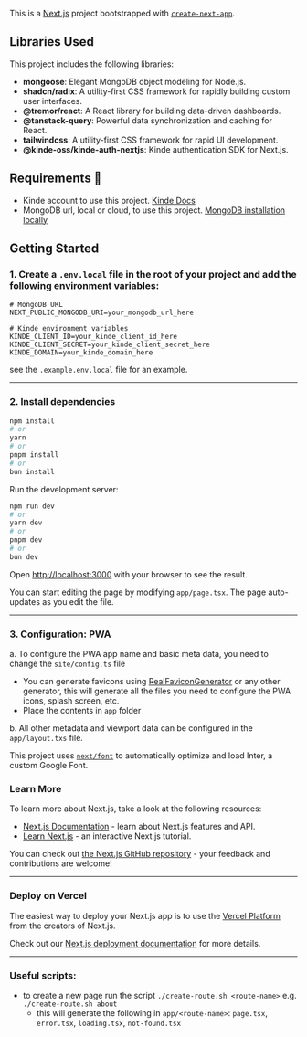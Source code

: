 This is a [Next.js](https://nextjs.org/) project bootstrapped with [`create-next-app`](https://github.com/vercel/next.js/tree/canary/packages/create-next-app).

## Libraries Used

This project includes the following libraries:

- **mongoose**: Elegant MongoDB object modeling for Node.js.
- **shadcn/radix**: A utility-first CSS framework for rapidly building custom user interfaces.
- **@tremor/react**: A React library for building data-driven dashboards.
- **@tanstack-query**: Powerful data synchronization and caching for React.
- **tailwindcss**: A utility-first CSS framework for rapid UI development.
- **@kinde-oss/kinde-auth-nextjs**: Kinde authentication SDK for Next.js.

## Requirements 🚨

- Kinde account to use this project. [Kinde Docs](https://docs.kinde.com/developer-tools/sdks/backend/nextjs-sdk/)
- MongoDB url, local or cloud, to use this project. [MongoDB installation locally](https://www.mongodb.com/docs/manual/installation/)

## Getting Started

### 1. Create a `.env.local` file in the root of your project and add the following environment variables:

```env
# MongoDB URL
NEXT_PUBLIC_MONGODB_URI=your_mongodb_url_here

# Kinde environment variables
KINDE_CLIENT_ID=your_kinde_client_id_here
KINDE_CLIENT_SECRET=your_kinde_client_secret_here
KINDE_DOMAIN=your_kinde_domain_here
```

see the `.example.env.local` file for an example.

---

### 2. Install dependencies

```bash
npm install
# or
yarn
# or
pnpm install
# or
bun install
```

Run the development server:

```bash
npm run dev
# or
yarn dev
# or
pnpm dev
# or
bun dev
```

Open [http://localhost:3000](http://localhost:3000) with your browser to see the result.

You can start editing the page by modifying `app/page.tsx`. The page auto-updates as you edit the file.

---

### 3. Configuration: PWA

a. To configure the PWA app name and basic meta data, you need to change the `site/config.ts` file

- You can generate favicons using [RealFaviconGenerator](https://realfavicongenerator.net/) or any other generator, this will generate all the files you need to configure the PWA icons, splash screen, etc.
- Place the contents in `app` folder

b. All other metadata and viewport data can be configured in the `app/layout.txs` file.

This project uses [`next/font`](https://nextjs.org/docs/basic-features/font-optimization) to automatically optimize and load Inter, a custom Google Font.

### Learn More

To learn more about Next.js, take a look at the following resources:

- [Next.js Documentation](https://nextjs.org/docs) - learn about Next.js features and API.
- [Learn Next.js](https://nextjs.org/learn) - an interactive Next.js tutorial.

You can check out [the Next.js GitHub repository](https://github.com/vercel/next.js/) - your feedback and contributions are welcome!

---

### Deploy on Vercel

The easiest way to deploy your Next.js app is to use the [Vercel Platform](https://vercel.com/new?utm_medium=default-template&filter=next.js&utm_source=create-next-app&utm_campaign=create-next-app-readme) from the creators of Next.js.

Check out our [Next.js deployment documentation](https://nextjs.org/docs/deployment) for more details.

---

### Useful scripts:

- to create a new page run the script `./create-route.sh <route-name>` e.g. `./create-route.sh about`
  - this will generate the following in `app/<route-name>`: `page.tsx`, `error.tsx`, `loading.tsx`, `not-found.tsx`
